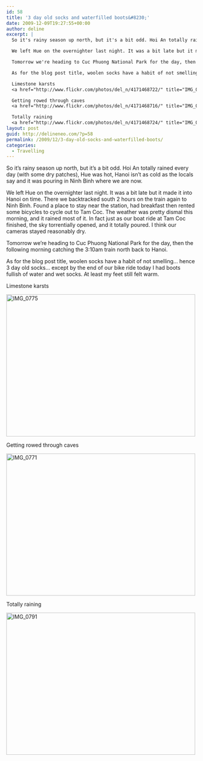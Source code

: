 ```yaml
---
id: 58
title: '3 day old socks and waterfilled boots&#8230;'
date: 2009-12-09T19:27:55+00:00
author: deline
excerpt: |
  So it's rainy season up north, but it's a bit odd. Hoi An totally rained every day (with some dry patches), Hue was hot, Hanoi isn't as cold as the locals say and it was pouring in Ninh Binh where we are now.

  We left Hue on the overnighter last night. It was a bit late but it made it into Hanoi on time. There we backtracked south 2 hours on the train again to Ninh Binh. Found a place to stay near the station, had breakfast then rented some bicycles to cycle out to Tam Coc. The weather was pretty dismal this morning, and it rained most of it. In fact just as our boat ride at Tam Coc finished, the sky torrentially opened, and it totally poured. I think our cameras stayed reasonably dry.

  Tomorrow we're heading to Cuc Phuong National Park for the day, then the following morning catching the 3:10am train north back to Hanoi.

  As for the blog post title, woolen socks have a habit of not smelling... hence 3 day old socks... except by the end of our bike ride today I had boots fullish of water and wet socks. At least my feet still felt warm.

  Limestone karsts
  <a href="http://www.flickr.com/photos/del_n/4171468722/" title="IMG_0775 by del_n, on Flickr"><img src="http://farm5.static.flickr.com/4002/4171468722_e206f0e9b8.jpg" width="500" height="375" alt="IMG_0775" /></a>

  Getting rowed through caves
  <a href="http://www.flickr.com/photos/del_n/4171468716/" title="IMG_0771 by del_n, on Flickr"><img src="http://farm3.static.flickr.com/2759/4171468716_6df41588c9.jpg" width="500" height="375" alt="IMG_0771" /></a>

  Totally raining
  <a href="http://www.flickr.com/photos/del_n/4171468724/" title="IMG_0791 by del_n, on Flickr"><img src="http://farm3.static.flickr.com/2595/4171468724_2d26fba492.jpg" width="500" height="375" alt="IMG_0791" /></a>
layout: post
guid: http://delineneo.com/?p=58
permalink: /2009/12/3-day-old-socks-and-waterfilled-boots/
categories:
  - Travelling
---
```

So it&#8217;s rainy season up north, but it&#8217;s a bit odd. Hoi An totally rained every day (with some dry patches), Hue was hot, Hanoi isn&#8217;t as cold as the locals say and it was pouring in Ninh Binh where we are now.

We left Hue on the overnighter last night. It was a bit late but it made it into Hanoi on time. There we backtracked south 2 hours on the train again to Ninh Binh. Found a place to stay near the station, had breakfast then rented some bicycles to cycle out to Tam Coc. The weather was pretty dismal this morning, and it rained most of it. In fact just as our boat ride at Tam Coc finished, the sky torrentially opened, and it totally poured. I think our cameras stayed reasonably dry.

Tomorrow we&#8217;re heading to Cuc Phuong National Park for the day, then the following morning catching the 3:10am train north back to Hanoi.

As for the blog post title, woolen socks have a habit of not smelling&#8230; hence 3 day old socks&#8230; except by the end of our bike ride today I had boots fullish of water and wet socks. At least my feet still felt warm.

Limestone karsts

[<img src="http://farm5.static.flickr.com/4002/4171468722_e206f0e9b8.jpg" width="500" height="375" alt="IMG_0775" />](http://www.flickr.com/photos/del_n/4171468722/ "IMG_0775 by del_n, on Flickr")

Getting rowed through caves

[<img src="http://farm3.static.flickr.com/2759/4171468716_6df41588c9.jpg" width="500" height="375" alt="IMG_0771" />](http://www.flickr.com/photos/del_n/4171468716/ "IMG_0771 by del_n, on Flickr")

Totally raining

[<img src="http://farm3.static.flickr.com/2595/4171468724_2d26fba492.jpg" width="500" height="375" alt="IMG_0791" />](http://www.flickr.com/photos/del_n/4171468724/ "IMG_0791 by del_n, on Flickr")
